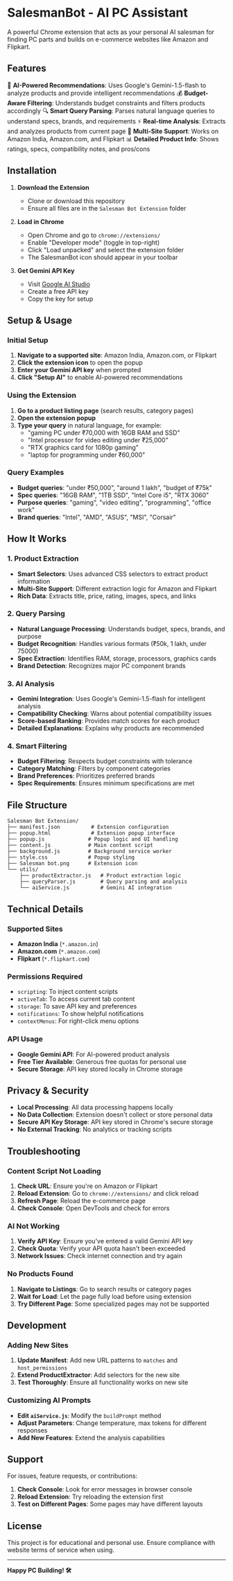 # SalesmanBot - AI PC Assistant

A powerful Chrome extension that acts as your personal AI salesman for finding PC parts and builds on e-commerce websites like Amazon and Flipkart.

## Features

🤖 **AI-Powered Recommendations**: Uses Google's Gemini-1.5-flash to analyze products and provide intelligent recommendations
💰 **Budget-Aware Filtering**: Understands budget constraints and filters products accordingly
🔍 **Smart Query Parsing**: Parses natural language queries to understand specs, brands, and requirements
⚡ **Real-time Analysis**: Extracts and analyzes products from current page
🛒 **Multi-Site Support**: Works on Amazon India, Amazon.com, and Flipkart
📊 **Detailed Product Info**: Shows ratings, specs, compatibility notes, and pros/cons

## Installation

1. **Download the Extension**
   - Clone or download this repository
   - Ensure all files are in the `Salesman Bot Extension` folder

2. **Load in Chrome**
   - Open Chrome and go to `chrome://extensions/`
   - Enable "Developer mode" (toggle in top-right)
   - Click "Load unpacked" and select the extension folder
   - The SalesmanBot icon should appear in your toolbar

3. **Get Gemini API Key**
   - Visit [Google AI Studio](https://aistudio.google.com/app/apikey)
   - Create a free API key
   - Copy the key for setup

## Setup & Usage

### Initial Setup
1. **Navigate to a supported site**: Amazon India, Amazon.com, or Flipkart
2. **Click the extension icon** to open the popup
3. **Enter your Gemini API key** when prompted
4. **Click "Setup AI"** to enable AI-powered recommendations

### Using the Extension
1. **Go to a product listing page** (search results, category pages)
2. **Open the extension popup**
3. **Type your query** in natural language, for example:
   - "gaming PC under ₹70,000 with 16GB RAM and SSD"
   - "Intel processor for video editing under ₹25,000"
   - "RTX graphics card for 1080p gaming"
   - "laptop for programming under ₹60,000"

### Query Examples
- **Budget queries**: "under ₹50,000", "around 1 lakh", "budget of ₹75k"
- **Spec queries**: "16GB RAM", "1TB SSD", "Intel Core i5", "RTX 3060"
- **Purpose queries**: "gaming", "video editing", "programming", "office work"
- **Brand queries**: "Intel", "AMD", "ASUS", "MSI", "Corsair"

## How It Works

### 1. Product Extraction
- **Smart Selectors**: Uses advanced CSS selectors to extract product information
- **Multi-Site Support**: Different extraction logic for Amazon and Flipkart
- **Rich Data**: Extracts title, price, rating, images, specs, and links

### 2. Query Parsing
- **Natural Language Processing**: Understands budget, specs, brands, and purpose
- **Budget Recognition**: Handles various formats (₹50k, 1 lakh, under 75000)
- **Spec Extraction**: Identifies RAM, storage, processors, graphics cards
- **Brand Detection**: Recognizes major PC component brands

### 3. AI Analysis
- **Gemini Integration**: Uses Google's Gemini-1.5-flash for intelligent analysis
- **Compatibility Checking**: Warns about potential compatibility issues
- **Score-based Ranking**: Provides match scores for each product
- **Detailed Explanations**: Explains why products are recommended

### 4. Smart Filtering
- **Budget Filtering**: Respects budget constraints with tolerance
- **Category Matching**: Filters by component categories
- **Brand Preferences**: Prioritizes preferred brands
- **Spec Requirements**: Ensures minimum specifications are met

## File Structure

```
Salesman Bot Extension/
├── manifest.json          # Extension configuration
├── popup.html             # Extension popup interface
├── popup.js              # Popup logic and UI handling
├── content.js            # Main content script
├── background.js         # Background service worker
├── style.css             # Popup styling
├── Salesman bot.png      # Extension icon
└── utils/
    ├── productExtractor.js   # Product extraction logic
    ├── queryParser.js        # Query parsing and analysis
    └── aiService.js          # Gemini AI integration
```

## Technical Details

### Supported Sites
- **Amazon India** (`*.amazon.in`)
- **Amazon.com** (`*.amazon.com`)
- **Flipkart** (`*.flipkart.com`)

### Permissions Required
- `scripting`: To inject content scripts
- `activeTab`: To access current tab content
- `storage`: To save API key and preferences
- `notifications`: To show helpful notifications
- `contextMenus`: For right-click menu options

### API Usage
- **Google Gemini API**: For AI-powered product analysis
- **Free Tier Available**: Generous free quotas for personal use
- **Secure Storage**: API key stored locally in Chrome storage

## Privacy & Security

- **Local Processing**: All data processing happens locally
- **No Data Collection**: Extension doesn't collect or store personal data
- **Secure API Key Storage**: API key stored in Chrome's secure storage
- **No External Tracking**: No analytics or tracking scripts

## Troubleshooting

### Content Script Not Loading
1. **Check URL**: Ensure you're on Amazon or Flipkart
2. **Reload Extension**: Go to `chrome://extensions/` and click reload
3. **Refresh Page**: Reload the e-commerce page
4. **Check Console**: Open DevTools and check for errors

### AI Not Working
1. **Verify API Key**: Ensure you've entered a valid Gemini API key
2. **Check Quota**: Verify your API quota hasn't been exceeded
3. **Network Issues**: Check internet connection and try again

### No Products Found
1. **Navigate to Listings**: Go to search results or category pages
2. **Wait for Load**: Let the page fully load before using extension
3. **Try Different Page**: Some specialized pages may not be supported

## Development

### Adding New Sites
1. **Update Manifest**: Add new URL patterns to `matches` and `host_permissions`
2. **Extend ProductExtractor**: Add selectors for the new site
3. **Test Thoroughly**: Ensure all functionality works on new site

### Customizing AI Prompts
- **Edit `aiService.js`**: Modify the `buildPrompt` method
- **Adjust Parameters**: Change temperature, max tokens for different responses
- **Add New Features**: Extend the analysis capabilities

## Support

For issues, feature requests, or contributions:
1. **Check Console**: Look for error messages in browser console
2. **Reload Extension**: Try reloading the extension first
3. **Test on Different Pages**: Some pages may have different layouts

## License

This project is for educational and personal use. Ensure compliance with website terms of service when using.

---

**Happy PC Building! 🛠️**
